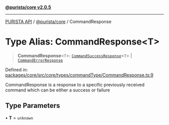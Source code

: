 [**@purista/core v2.0.5**](../README.md)

***

[PURISTA API](../../../packages.md) / [@purista/core](../README.md) / CommandResponse

# Type Alias: CommandResponse\<T\>

> **CommandResponse**\<`T`\>: [`CommandSuccessResponse`](CommandSuccessResponse.md)\<`T`\> \| [`CommandErrorResponse`](CommandErrorResponse.md)

Defined in: [packages/core/src/core/types/commandType/CommandResponse.ts:9](https://github.com/puristajs/purista/blob/master/packages/core/src/core/types/commandType/CommandResponse.ts#L9)

CommandResponse is a response to a specific previously received command which can be either a success or failure

## Type Parameters

• **T** = `unknown`
